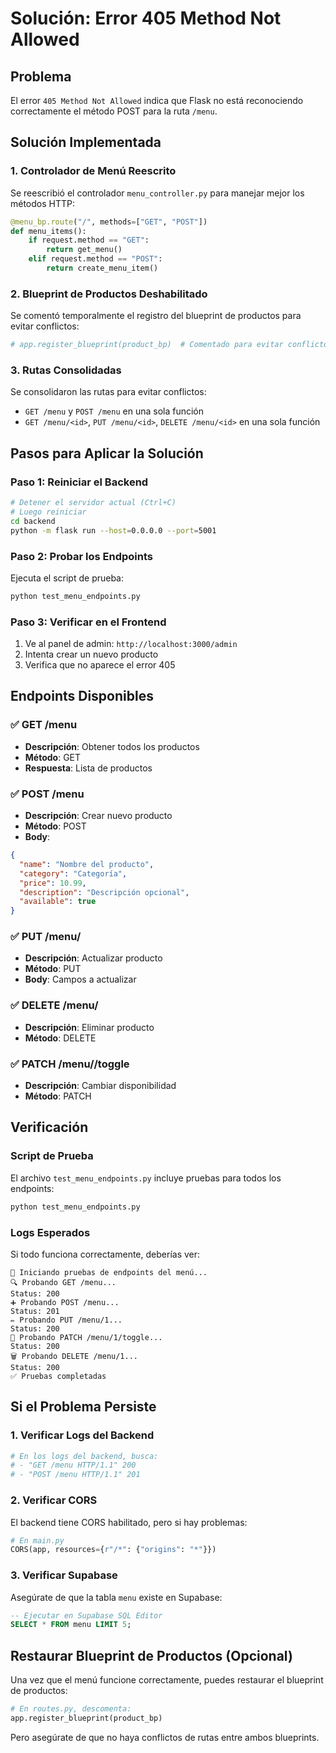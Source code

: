 # Solución: Error 405 Method Not Allowed

## Problema
El error `405 Method Not Allowed` indica que Flask no está reconociendo correctamente el método POST para la ruta `/menu`.

## Solución Implementada

### 1. Controlador de Menú Reescrito
Se reescribió el controlador `menu_controller.py` para manejar mejor los métodos HTTP:

```python
@menu_bp.route("/", methods=["GET", "POST"])
def menu_items():
    if request.method == "GET":
        return get_menu()
    elif request.method == "POST":
        return create_menu_item()
```

### 2. Blueprint de Productos Deshabilitado
Se comentó temporalmente el registro del blueprint de productos para evitar conflictos:

```python
# app.register_blueprint(product_bp)  # Comentado para evitar conflictos
```

### 3. Rutas Consolidadas
Se consolidaron las rutas para evitar conflictos:
- `GET /menu` y `POST /menu` en una sola función
- `GET /menu/<id>`, `PUT /menu/<id>`, `DELETE /menu/<id>` en una sola función

## Pasos para Aplicar la Solución

### Paso 1: Reiniciar el Backend
```bash
# Detener el servidor actual (Ctrl+C)
# Luego reiniciar
cd backend
python -m flask run --host=0.0.0.0 --port=5001
```

### Paso 2: Probar los Endpoints
Ejecuta el script de prueba:
```bash
python test_menu_endpoints.py
```

### Paso 3: Verificar en el Frontend
1. Ve al panel de admin: `http://localhost:3000/admin`
2. Intenta crear un nuevo producto
3. Verifica que no aparece el error 405

## Endpoints Disponibles

### ✅ GET /menu
- **Descripción**: Obtener todos los productos
- **Método**: GET
- **Respuesta**: Lista de productos

### ✅ POST /menu
- **Descripción**: Crear nuevo producto
- **Método**: POST
- **Body**: 
```json
{
  "name": "Nombre del producto",
  "category": "Categoría",
  "price": 10.99,
  "description": "Descripción opcional",
  "available": true
}
```

### ✅ PUT /menu/<id>
- **Descripción**: Actualizar producto
- **Método**: PUT
- **Body**: Campos a actualizar

### ✅ DELETE /menu/<id>
- **Descripción**: Eliminar producto
- **Método**: DELETE

### ✅ PATCH /menu/<id>/toggle
- **Descripción**: Cambiar disponibilidad
- **Método**: PATCH

## Verificación

### Script de Prueba
El archivo `test_menu_endpoints.py` incluye pruebas para todos los endpoints:

```bash
python test_menu_endpoints.py
```

### Logs Esperados
Si todo funciona correctamente, deberías ver:
```
🧪 Iniciando pruebas de endpoints del menú...
🔍 Probando GET /menu...
Status: 200
➕ Probando POST /menu...
Status: 201
✏️ Probando PUT /menu/1...
Status: 200
🔄 Probando PATCH /menu/1/toggle...
Status: 200
🗑️ Probando DELETE /menu/1...
Status: 200
✅ Pruebas completadas
```

## Si el Problema Persiste

### 1. Verificar Logs del Backend
```bash
# En los logs del backend, busca:
# - "GET /menu HTTP/1.1" 200
# - "POST /menu HTTP/1.1" 201
```

### 2. Verificar CORS
El backend tiene CORS habilitado, pero si hay problemas:
```python
# En main.py
CORS(app, resources={r"/*": {"origins": "*"}})
```

### 3. Verificar Supabase
Asegúrate de que la tabla `menu` existe en Supabase:
```sql
-- Ejecutar en Supabase SQL Editor
SELECT * FROM menu LIMIT 5;
```

## Restaurar Blueprint de Productos (Opcional)

Una vez que el menú funcione correctamente, puedes restaurar el blueprint de productos:

```python
# En routes.py, descomenta:
app.register_blueprint(product_bp)
```

Pero asegúrate de que no haya conflictos de rutas entre ambos blueprints. 